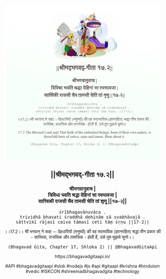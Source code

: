 <img src="../../asset/BG_17_2.png"/>
<center><h2>||श्रीमद्‍भगवद्‍-गीता १७.२||</h2>
<h3>श्रीभगवानुवाच |<br/>त्रिविधा भवति श्रद्धा देहिनां सा स्वभावजा |<br/>सात्त्विकी राजसी चैव तामसी चेति तां शृणु ||१७-२||</h3>
<pre>śrībhagavānuvāca .<br/>trividhā bhavati śraddhā dehināṃ sā svabhāvajā .<br/>sāttvikī rājasī caiva tāmasī ceti tāṃ śṛṇu ||17-2||</pre>
<p>।।17.2।। श्री भगवान् ने कहा -- देहधारियों (मनुष्यों) की वह स्वाभाविक (ज्ञानरहित) श्रद्धा तीन प्रकार की - सात्त्विक, राजसिक और तामसिक - होती हैं, उसे तुम मुझसे सुनो।।</p>
<pre>(Bhagavad Gita, Chapter 17, Shloka 2) || @BhagavadGitaApi</pre><p>https://bhagavadgitaapi.in/</p><p>#API #bhagavadgitaapi #slok #nodejs #js #api #gitaapi #krishna #hinduism #vedic #ISKCON #shreemadbhagavadgita #technology</p></center>